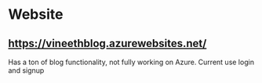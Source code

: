 # Website

## https://vineethblog.azurewebsites.net/

Has a ton of blog functionality, not fully working on Azure. Current use login and signup